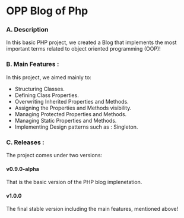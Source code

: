 # OPP Blog of Php
### A. Description 
In this basic PHP project, we created a Blog that implements the most important terms related to object oriented programming (OOP)!
### B. Main Features :

In this project, we aimed mainly to:
- Structuring Classes.
- Defining Class Properties.
- Overwriting Inherited Properties and Methods.
- Assigning the Properties and Methods visibility.
- Managing Protected Properties and Methods.
- Managing Static Properties and Methods.
- Implementing Design patterns such as : Singleton.

### C. Releases :
The project comes under two versions:

#### v0.9.0-alpha
That is the basic version of the PHP  blog implenetation.

#### v1.0.0
The final stable version including the main features, mentioned above!

